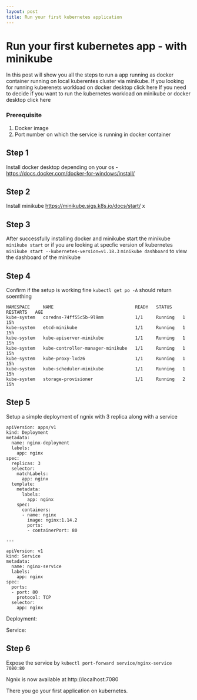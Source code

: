 ```yaml
---
layout: post
title: Run your first kubernetes application
---
```


# Run your first kubernetes app - with minikube

In this post will show you all the steps to run a app running as docker container running on local kuberentes cluster via minikube.
If you looking for running kuberenets workload on docker desktop click here
If you need to decide if you want to run the kubernetes workload on minikube or docker desktop click here

### Prerequisite
1. Docker image
2. Port number on which the service is running in docker container

## Step 1
Install docker desktop depending on your os - https://docs.docker.com/docker-for-windows/install/

## Step 2 
Install minikube https://minikube.sigs.k8s.io/docs/start/
x

## Step 3 
After successfully installing docker and minikube start the minikube 
`minikube start` or if you are looking at specfic version of kubernetes  `minikube start --kubernetes-version=v1.18.3`
`minikube dashboard` to view the dashboard of the minikube 

## Step 4 
Confirm if the setup is working fine
`kubectl get po -A`  should return soemthing  
```
NAMESPACE     NAME                               READY   STATUS    RESTARTS   AGE
kube-system   coredns-74ff55c5b-9l9mm            1/1     Running   1          15h
kube-system   etcd-minikube                      1/1     Running   1          15h
kube-system   kube-apiserver-minikube            1/1     Running   1          15h
kube-system   kube-controller-manager-minikube   1/1     Running   1          15h
kube-system   kube-proxy-lxdz6                   1/1     Running   1          15h
kube-system   kube-scheduler-minikube            1/1     Running   1          15h
kube-system   storage-provisioner                1/1     Running   2          15h
```

## Step 5 
Setup a simple deployment of ngnix with 3 replica along with a service 
```
apiVersion: apps/v1
kind: Deployment
metadata:
  name: nginx-deployment
  labels:
    app: nginx
spec:
  replicas: 3
  selector:
    matchLabels:
      app: nginx
  template:
    metadata:
      labels:
        app: nginx
    spec:
      containers:
      - name: nginx
        image: nginx:1.14.2
        ports:
        - containerPort: 80

---

apiVersion: v1
kind: Service
metadata:
  name: nginx-service
  labels:
    app: nginx
spec:
  ports:
  - port: 80
    protocol: TCP
  selector:
    app: nginx
```

Deployment:

Service:

## Step 6 
Expose the service by 
`kubectl port-forward service/nginx-service 7080:80`

Ngnix is now available at http://localhost:7080 

There you go your first application on kubernetes.








